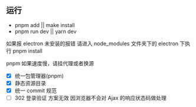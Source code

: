 ## 运行

- pnpm add || make install
- pnpm run dev || yarn dev

如果报 electron 未安装的报错 请进入 node_modules 文件夹下的 electron 下执行 pnpm install

pnpm 如果速度慢，请挂代理或者换源

- [x] 统一包管理器(pnpm)
- [x] 静态资源目录
- [x] 统一 commit 规范
- [ ] 302 登录验证 方案无效 因浏览器不会对 Ajax 的响应状态码做处理
